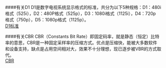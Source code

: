 

####有关D1
D1是数字电视系统显示格式的标准，共分为以下5种规格：D1：480i格式（525i），D2：480P格式（525p），D3：1080i格式（1125i），D4：720p 格式（750p），D5：1080p格式（1125p）。  
[D1标准](http://baike.baidu.com/subview/1369754/15302505.htm)  


####有关CBR
CBR（Constants Bit Rate）即固定码率，就是静态（恒定）比特率的意思，CBR是一种固定采样率的压缩方式。优点是压缩快，能被大多数软件和设备支持，缺点是占用空间相对大，效果不十分理想，现已逐步被VBR的方式取代。  
[CBR](http://baike.baidu.com/view/56356.htm?fr=aladdin)  
